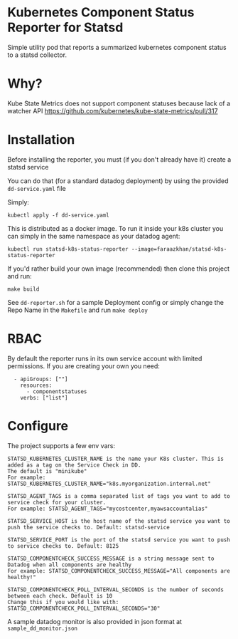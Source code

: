 # Kubernetes Component Status Reporter for Statsd

Simple utility pod that reports a summarized kubernetes component status to a statsd collector.

# Why?

Kube State Metrics does not support component statuses because lack of a watcher API
https://github.com/kubernetes/kube-state-metrics/pull/317

# Installation

Before installing the reporter, you must (if you don't already have it) create a statsd service

You can do that (for a standard datadog deployment) by using the provided `dd-service.yaml` file

Simply:

```
kubectl apply -f dd-service.yaml
```

This is distributed as a docker image. To run it inside your k8s cluster you can simply in the same namespace as your datadog agent:

```
kubectl run statsd-k8s-status-reporter --image=faraazkhan/statsd-k8s-status-reporter
```

If you'd rather build your own image (recommended) then clone this project and run:

```
make build
```

See `dd-reporter.sh` for a sample Deployment config or simply change the Repo Name in the `Makefile`
and run `make deploy`

# RBAC

By default the reporter runs in its own service account with limited permissions. If you are creating your own you need:

```
  - apiGroups: [""]
    resources:
      - componentstatuses
    verbs: ["list"]

```

# Configure

The project supports a few env vars:

```
STATSD_KUBERNETES_CLUSTER_NAME is the name your K8s cluster. This is added as a tag on the Service Check in DD.
The default is "minikube"
For example: STATSD_KUBERNETES_CLUSTER_NAME="k8s.myorganization.internal.net"

STATSD_AGENT_TAGS is a comma separated list of tags you want to add to service check for your cluster.
For example: STATSD_AGENT_TAGS="mycostcenter,myawsaccountalias"

STATSD_SERVICE_HOST is the host name of the statsd service you want to push the service checks to. Default: statsd-service

STATSD_SERVICE_PORT is the port of the statsd service you want to push to service checks to. Default: 8125

STATSD_COMPONENTCHECK_SUCCESS_MESSAGE is a string message sent to Datadog when all components are healthy
For example: STATSD_COMPONENTCHECK_SUCCESS_MESSAGE="All components are healthy!"

STATSD_COMPONENTCHECK_POLL_INTERVAL_SECONDS is the number of seconds between each check. Default is 10
Change this if you would like with:
STATSD_COMPONENTCHECK_POLL_INTERVAL_SECONDS="30"
```

A sample datadog monitor is also provided in json format at `sample_dd_monitor.json`
